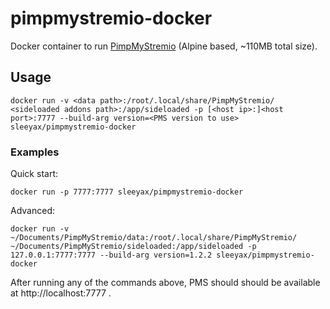 # pimpmystremio-docker
Docker container to run [PimpMyStremio](https://github.com/sungshon/PimpMyStremio) (Alpine based, ~110MB total size).

## Usage
`docker run -v <data path>:/root/.local/share/PimpMyStremio/ <sideloaded addons path>:/app/sideloaded -p [<host ip>:]<host port>:7777 --build-arg version=<PMS version to use> sleeyax/pimpmystremio-docker`

### Examples

Quick start:

`docker run -p 7777:7777 sleeyax/pimpmystremio-docker`

Advanced:

`docker run -v ~/Documents/PimpMyStremio/data:/root/.local/share/PimpMyStremio/ ~/Documents/PimpMyStremio/sideloaded:/app/sideloaded -p 127.0.0.1:7777:7777 --build-arg version=1.2.2 sleeyax/pimpmystremio-docker`

After running any of the commands above, PMS should should be available at http://localhost:7777 .